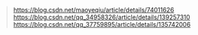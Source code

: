 > https://blog.csdn.net/maoyeqiu/article/details/74011626
> https://blog.csdn.net/qq_34958326/article/details/139257310
> https://blog.csdn.net/qq_37759895/article/details/135742006